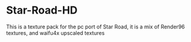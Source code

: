 # Star-Road-HD
This is a texture pack for the pc port of Star Road, it is a mix of Render96 textures, and waifu4x upscaled textures
